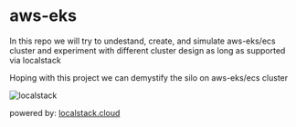 # aws-eks
In this repo we will try to undestand, create, and simulate aws-eks/ecs cluster and experiment with different cluster design as long as supported via localstack


Hoping with this project we can demystify the silo on aws-eks/ecs cluster

![localstack](https://raw.githubusercontent.com/localstack/localstack/master/doc/localstack-readme-banner.svg)


powered by: [localstack.cloud](https://localstack.cloud/)
